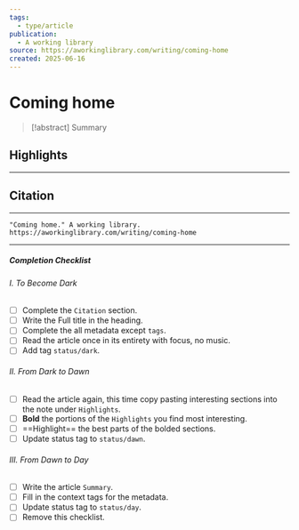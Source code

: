 ```yaml
---
tags:
  - type/article
publication:
  - A working library
source: https://aworkinglibrary.com/writing/coming-home
created: 2025-06-16
---
```

# Coming home

> [!abstract] Summary
## Highlights
---
## Citation
---
```
"Coming home." A working library. https://aworkinglibrary.com/writing/coming-home
```
---
##### Completion Checklist
###### I. To Become Dark
- [ ] Complete the `Citation` section.
- [ ] Write the Full title in the heading.
- [ ] Complete the all metadata except `tags`.
- [ ] Read the article once in its entirety with focus, no music.
- [ ] Add tag `status/dark`.
###### II. From Dark to Dawn
- [ ] Read the article again, this time copy pasting interesting sections into the note under `Highlights`.
- [ ] **Bold** the portions of the `Highlights` you find most interesting.
- [ ] ==Highlight== the best parts of the bolded sections.
- [ ] Update status tag to `status/dawn`.
###### III. From Dawn to Day
- [ ] Write the article `Summary`.
- [ ] Fill in the context tags for the metadata.
- [ ] Update status tag to `status/day`.
- [ ] Remove this checklist.
